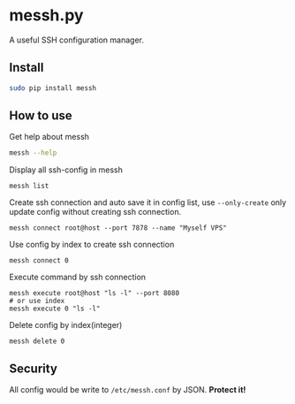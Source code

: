 # messh.py

A useful SSH configuration manager.

## Install

```bash
sudo pip install messh
```

## How to use

Get help about messh

```bash
messh --help
```

Display all ssh-config in messh

```
messh list
```

Create ssh connection and auto save it in config list, use `--only-create` only update config without creating ssh connection.

```
messh connect root@host --port 7878 --name "Myself VPS"
```

Use config by index to create ssh connection

```
messh connect 0
```

Execute command by ssh connection

```
messh execute root@host "ls -l" --port 8080
# or use index
messh execute 0 "ls -l"
```

Delete config by index(integer)

```
messh delete 0
```

## Security

All config would be write to `/etc/messh.conf` by JSON. **Protect it!**
